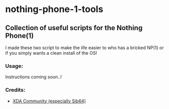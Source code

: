 # nothing-phone-1-tools

## Collection of useful scripts for the Nothing Phone(1)

I made these two script to make the life easier to who has a bricked NP(1) or if you simply wants a clean install of the OS!

### Usage:

Instructions coming soon..!

### Credits:

- [XDA Community (especially Sib64)](https://forum.xda-developers.com/t/phone-1-rom-ota-nothing-os-repo-of-nothing-os-update-04-08-2022.4464039/)
